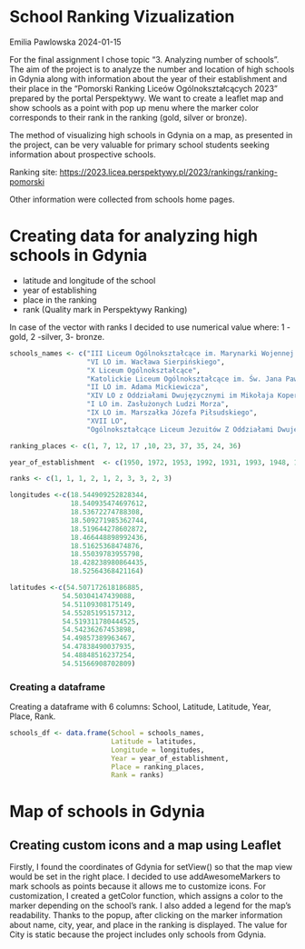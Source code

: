 School Ranking Vizualization
================
Emilia Pawlowska
2024-01-15

For the final assignment I chose topic “3. Analyzing number of schools”.
The aim of the project is to analyze the number and location of high
schools in Gdynia along with information about the year of their
establishment and their place in the “Pomorski Ranking Liceów
Ogólnokształcących 2023” prepared by the portal Perspektywy. We want to
create a leaflet map and show schools as a point with pop up menu where
the marker color corresponds to their rank in the ranking (gold, silver
or bronze).

The method of visualizing high schools in Gdynia on a map, as presented
in the project, can be very valuable for primary school students seeking
information about prospective schools.

Ranking site:
<https://2023.licea.perspektywy.pl/2023/rankings/ranking-pomorski>

Other information were collected from schools home pages.

<!--Installing libraries-->

# Creating data for analyzing high schools in Gdynia

- latitude and longitude of the school
- year of establishing
- place in the ranking
- rank (Quality mark in Perspektywy Ranking)

In case of the vector with ranks I decided to use numerical value where:
1 - gold, 2 -silver, 3- bronze.

``` r
schools_names <- c("III Liceum Ogólnokształcące im. Marynarki Wojennej RP", 
                   "VI LO im. Wacława Sierpińskiego", 
                   "X Liceum Ogólnokształcące", 
                   "Katolickie Liceum Ogólnokształcące im. Św. Jana Pawła II",
                   "II LO im. Adama Mickiewicza", 
                   "XIV LO z Oddziałami Dwujęzycznymi im Mikołaja Kopernika", 
                   "I LO im. Zasłużonych Ludzi Morza",
                   "IX LO im. Marszałka Józefa Piłsudskiego",
                   "XVII LO",
                   "Ogólnokształcące Liceum Jezuitów Z Oddziałami Dwujęzycznymi Im Św. Stanisława Kostki")

ranking_places <- c(1, 7, 12, 17 ,10, 23, 37, 35, 24, 36)

year_of_establishment  <- c(1950, 1972, 1953, 1992, 1931, 1993, 1948, 1991, 2019, 1937)

ranks <- c(1, 1, 1, 2, 1, 2, 3, 3, 2, 3)

longitudes <-c(18.544909252828344,
               18.540935474697612,
               18.53672274788308,
               18.509271985362744,
               18.519644278602872,
               18.466448898992436,
               18.51625368474876,
               18.55039783955798,
               18.428238980864435,
               18.52564368421164)

latitudes <-c(54.507172618186885,
             54.50304147439088,
             54.51109308175149,
             54.55285195157312,
             54.519311780444525,
             54.54236267453898,
             54.49857389963467,
             54.47838490037935,
             54.48848516237254,
             54.51566908702809)
```

### Creating a dataframe

Creating a dataframe with 6 columns: School, Latitude, Latitude, Year,
Place, Rank.

``` r
schools_df <- data.frame(School = schools_names,
                         Latitude = latitudes,
                         Longitude = longitudes,
                         Year = year_of_establishment,
                         Place = ranking_places,
                         Rank = ranks)
```

# Map of schools in Gdynia

## Creating custom icons and a map using Leaflet

Firstly, I found the coordinates of Gdynia for setView() so that the map
view would be set in the right place. I decided to use addAwesomeMarkers
to mark schools as points because it allows me to customize icons. For
customization, I created a getColor function, which assigns a color to
the marker depending on the school’s rank. I also added a legend for the
map’s readability. Thanks to the popup, after clicking on the marker
information about name, city, year, and place in the ranking is
displayed. The value for City is static because the project includes
only schools from Gdynia.

<div class="leaflet html-widget html-fill-item" id="htmlwidget-289e799cf63960c11629" style="width:672px;height:480px;"></div>
<script type="application/json" data-for="htmlwidget-289e799cf63960c11629">{"x":{"options":{"crs":{"crsClass":"L.CRS.EPSG3857","code":null,"proj4def":null,"projectedBounds":null,"options":{}}},"setView":[[54.5,18.43],11,[]],"calls":[{"method":"addProviderTiles","args":["OpenStreetMap.Mapnik",null,null,{"errorTileUrl":"","noWrap":false,"detectRetina":false}]},{"method":"addAwesomeMarkers","args":[[54.50717261818689,54.50304147439088,54.51109308175149,54.55285195157312,54.51931178044453,54.54236267453898,54.49857389963467,54.47838490037935,54.48848516237254,54.51566908702809],[18.54490925282834,18.54093547469761,18.53672274788308,18.50927198536274,18.51964427860287,18.46644889899244,18.51625368474876,18.55039783955798,18.42823898086444,18.52564368421164],{"icon":"home","markerColor":["orange","orange","orange","lightgray","orange","lightgray","darkred","darkred","lightgray","darkred"],"iconColor":"white","spin":false,"squareMarker":false,"iconRotate":0,"font":"monospace","prefix":"glyphicon"},null,null,{"interactive":true,"draggable":false,"keyboard":true,"title":"","alt":"","zIndexOffset":0,"opacity":1,"riseOnHover":false,"riseOffset":250},["<b>School name: <\/b>III Liceum Ogólnokształcące im. Marynarki Wojennej RP<br><b>City: <\/b>Gdynia<br><b>Year: <\/b>1950<br><b>Ranking place: <\/b>1<br>","<b>School name: <\/b>VI LO im. Wacława Sierpińskiego<br><b>City: <\/b>Gdynia<br><b>Year: <\/b>1972<br><b>Ranking place: <\/b>7<br>","<b>School name: <\/b>X Liceum Ogólnokształcące<br><b>City: <\/b>Gdynia<br><b>Year: <\/b>1953<br><b>Ranking place: <\/b>12<br>","<b>School name: <\/b>Katolickie Liceum Ogólnokształcące im. Św. Jana Pawła II<br><b>City: <\/b>Gdynia<br><b>Year: <\/b>1992<br><b>Ranking place: <\/b>17<br>","<b>School name: <\/b>II LO im. Adama Mickiewicza<br><b>City: <\/b>Gdynia<br><b>Year: <\/b>1931<br><b>Ranking place: <\/b>10<br>","<b>School name: <\/b>XIV LO z Oddziałami Dwujęzycznymi im Mikołaja Kopernika<br><b>City: <\/b>Gdynia<br><b>Year: <\/b>1993<br><b>Ranking place: <\/b>23<br>","<b>School name: <\/b>I LO im. Zasłużonych Ludzi Morza<br><b>City: <\/b>Gdynia<br><b>Year: <\/b>1948<br><b>Ranking place: <\/b>37<br>","<b>School name: <\/b>IX LO im. Marszałka Józefa Piłsudskiego<br><b>City: <\/b>Gdynia<br><b>Year: <\/b>1991<br><b>Ranking place: <\/b>35<br>","<b>School name: <\/b>XVII LO<br><b>City: <\/b>Gdynia<br><b>Year: <\/b>2019<br><b>Ranking place: <\/b>24<br>","<b>School name: <\/b>Ogólnokształcące Liceum Jezuitów Z Oddziałami Dwujęzycznymi Im Św. Stanisława Kostki<br><b>City: <\/b>Gdynia<br><b>Year: <\/b>1937<br><b>Ranking place: <\/b>36<br>"],null,null,null,null,{"interactive":false,"permanent":false,"direction":"auto","opacity":1,"offset":[0,0],"textsize":"10px","textOnly":false,"className":"","sticky":true},null]},{"method":"addLegend","args":[{"colors":["orange","lightgray","darkred"],"labels":["Gold","Silver","Bronze"],"na_color":null,"na_label":"NA","opacity":0.5,"position":"bottomright","type":"unknown","title":"\"Perspektywy\" Ranking","extra":null,"layerId":null,"className":"info legend","group":null}]}],"limits":{"lat":[54.47838490037935,54.55285195157312],"lng":[18.42823898086444,18.55039783955798]}},"evals":[],"jsHooks":[]}</script>
